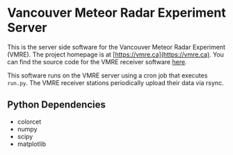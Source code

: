 # Vancouver Meteor Radar Experiment Server

This is the server side software for the Vancouver Meteor Radar Experiment (VMRE). The project homepage is at [https://vmre.ca](https://vmre.ca). You can find the source code for the VMRE receiver software [here](https://github.com/preston-thompson/vmre-receiver).

This software runs on the VMRE server using a cron job that executes `run.py`. The VMRE receiver stations periodically upload their data via rsync.

## Python Dependencies

* colorcet
* numpy
* scipy
* matplotlib
